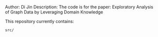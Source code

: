 Author: Di Jin
Description: The code is for the paper: Exploratory Analysis of Graph Data by Leveraging Domain Knowledge


This repository currently contains:

	src/

